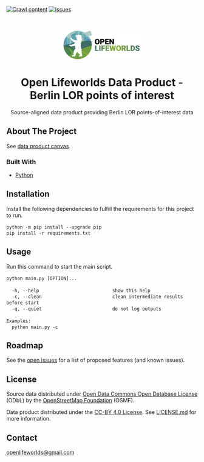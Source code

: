 [![Crawl content](https://github.com/open-lifeworlds/open-lifeworlds-data-product-berlin-lor-points-of-interest-source-aligned/actions/workflows/crawl-content.yaml/badge.svg)](https://github.com/open-lifeworlds/open-lifeworlds-data-product-berlin-lor-points-of-interest-source-aligned/actions/workflows/crawl-content.yaml)
[![Issues](https://img.shields.io/github/issues/open-lifeworlds/open-lifeworlds-data-product-berlin-lor-points-of-interest-source-aligned)](https://github.com/open-lifeworlds/open-lifeworlds-data-product-berlin-lor-points-of-interest-source-aligned/issues)

<br />
<p align="center">
  <a href="https://github.com/open-lifeworlds/open-lifeworlds-data-product-berlin-lor-points-of-interest-source-aligned">
    <img src="logo_with_text.png" alt="Logo" height="80">
  </a>

  <h1 align="center">Open Lifeworlds Data Product - Berlin LOR points of interest</h1>

  <p align="center">
    Source-aligned data product providing Berlin LOR points-of-interest data</a>
  </p>
</p>

## About The Project

See [data product canvas](docs/data-product-canvas.md).

### Built With

* [Python](https://www.python.org/)

## Installation

Install the following dependencies to fulfill the requirements for this project to run.

```shell script
python -m pip install --upgrade pip
pip install -r requirements.txt
```

## Usage

Run this command to start the main script.

```shell script
python main.py [OPTION]...

  -h, --help                           show this help
  -c, --clean                          clean intermediate results before start
  -q, --quiet                          do not log outputs

Examples:
  python main.py -c
```

## Roadmap

See the [open issues](https://github.com/open-lifeworlds/open-lifeworlds-data-product-berlin-lor-points-of-interest-source-aligned/issues) for a list of proposed features (and
 known issues).

## License

Source data distributed under [Open Data Commons Open Database License ](https://opendatacommons.org/licenses/odbl/) (ODbL) by the [OpenStreetMap Foundation](https://osmfoundation.org/) (OSMF).

Data product distributed under the [CC-BY 4.0 License](https://creativecommons.org/licenses/by/4.0/). See [LICENSE.md](./LICENSE.md) for more information.


## Contact

openlifeworlds@gmail.com
